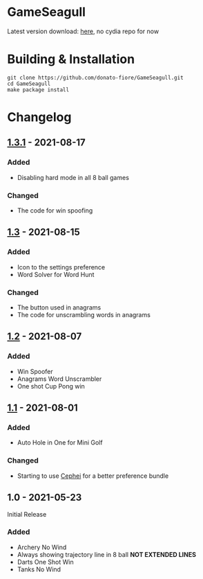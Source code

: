 # GameSeagull

Latest version download: [here](https://github.com/donato-fiore/GameSeagull/releases/download/1.3.1/com.donato.gameseagull_1.3.1_iphoneos-arm.deb), no cydia repo for now

# Building & Installation
```SHELL
git clone https://github.com/donato-fiore/GameSeagull.git
cd GameSeagull
make package install
```

# Changelog
## [1.3.1](https://github.com/donato-fiore/GameSeagull/releases/download/1.3.1/com.donato.gameseagull_1.3.1_iphoneos-arm.deb) - 2021-08-17
### Added
- Disabling hard mode in all 8 ball games
### Changed
- The code for win spoofing
## [1.3](https://github.com/donato-fiore/GameSeagull/releases/download/1.3/com.donato.gameseagull_1.3_iphoneos-arm.deb) - 2021-08-15
### Added
- Icon to the settings preference
- Word Solver for Word Hunt
### Changed
- The button used in anagrams
- The code for unscrambling words in anagrams
## [1.2](https://github.com/donato-fiore/GameSeagull/releases/download/1.2/com.donato.gameseagull_1.2_iphoneos-arm.deb) - 2021-08-07
### Added
- Win Spoofer
- Anagrams Word Unscrambler
- One shot Cup Pong win
## [1.1](https://github.com/donato-fiore/GameSeagull/releases/download/1.1/com.donato.gameseagull_1.1_iphoneos-arm.deb) - 2021-08-01
### Added
- Auto Hole in One for Mini Golf
### Changed
- Starting to use [Cephei](https://hbang.github.io/libcephei/) for a better preference bundle
## 1.0 - 2021-05-23
Initial Release
### Added
- Archery No Wind
- Always showing trajectory line in 8 ball **NOT EXTENDED LINES**
- Darts One Shot Win
- Tanks No Wind
